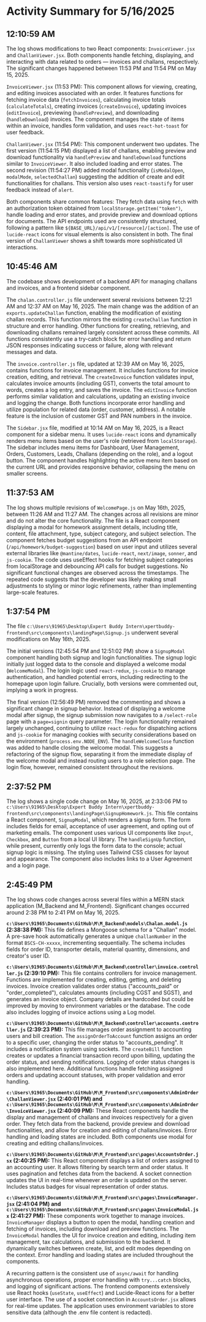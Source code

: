 # Activity Summary for 5/16/2025

## 12:10:59 AM
The log shows modifications to two React components: `InvoiceViewer.jsx` and `ChallanViewer.jsx`.  Both components handle fetching, displaying, and interacting with data related to orders — invoices and challans, respectively.  The significant changes happened between 11:53 PM and 11:54 PM on May 15, 2025.

`InvoiceViewer.jsx` (11:53 PM): This component allows for viewing, creating, and editing invoices associated with an order. It features functions for fetching invoice data (`fetchInvoices`), calculating invoice totals (`calculateTotals`), creating invoices (`createInvoice`), updating invoices (`editInvoice`), previewing (`handlePreview`), and downloading (`handleDownload`) invoices.  The component manages the state of items within an invoice, handles form validation, and uses `react-hot-toast` for user feedback.

`ChallanViewer.jsx` (11:54 PM): This component underwent two updates. The first version (11:54:15 PM) displayed a list of challans, enabling preview and download functionality via `handlePreview` and `handleDownload` functions similar to `InvoiceViewer`. It also included loading and error states. The second revision (11:54:27 PM) added modal functionality (`isModalOpen`, `modalMode`, `selectedChallan`) suggesting the addition of create and edit functionalities for challans.  This version also uses `react-toastify` for user feedback instead of `alert`.

Both components share common features:  They fetch data using `fetch` with an authorization token obtained from `localStorage.getItem("token")`,  handle loading and error states, and provide preview and download options for documents.  The API endpoints used are consistently structured, following a pattern like `${BASE_URL}/api/v1/[resource]/[action]`.  The use of `lucide-react` icons for visual elements is also consistent in both. The final version of `ChallanViewer` shows a shift towards more sophisticated UI interactions.


## 10:45:46 AM
The codebase shows development of a backend API for managing challans and invoices, and a frontend sidebar component.

The `chalan.controller.js` file underwent several revisions between 12:21 AM and 12:37 AM on May 16, 2025.  The main change was the addition of an `exports.updateChallan` function, enabling the modification of existing challan records. This function mirrors the existing `createChallan` function in structure and error handling.  Other functions for creating, retrieving, and downloading challans remained largely consistent across these commits.  All functions consistently use a try-catch block for error handling and return JSON responses indicating success or failure, along with relevant messages and data.

The `invoice.controller.js` file, updated at 12:39 AM on May 16, 2025, contains functions for invoice management.  It includes functions for invoice creation, editing, and retrieval.  The `createInvoice` function validates input, calculates invoice amounts (including GST), converts the total amount to words, creates a log entry, and saves the invoice. The `editInvoice` function performs similar validation and calculations, updating an existing invoice and logging the change.  Both functions incorporate error handling and utilize population for related data (order, customer, address).  A notable feature is the inclusion of  customer GST and PAN numbers in the invoice.

The `Sidebar.jsx` file, modified at 10:14 AM on May 16, 2025, is a React component for a sidebar menu. It uses `lucide-react` icons and dynamically renders menu items based on the user's role (retrieved from `localStorage`).  The sidebar includes menu items for Dashboard, User Management, Orders, Customers, Leads, Challans (depending on the role), and a logout button.  The component handles highlighting the active menu item based on the current URL and provides responsive behavior, collapsing the menu on smaller screens.


## 11:37:53 AM
The log shows multiple revisions of `WelcomePage.js` on May 16th, 2025, between 11:26 AM and 11:27 AM.  The changes across all revisions are minor and do not alter the core functionality. The file is a React component displaying a modal for homework assignment details, including title, content, file attachment, type, subject category, and subject selection.  The component fetches budget suggestions from an API endpoint (`/api/homework/budget-suggestion`) based on user input and utilizes several external libraries like `@mantine/dates`, `lucide-react`, `next/image`, `sonner`, and `js-cookie`.  The code uses useEffect hooks for fetching subject categories from localStorage and debouncing API calls for budget suggestions. No significant functional changes are observed across the timestamps.  The repeated code suggests that the developer was likely making small adjustments to styling or minor logic refinements, rather than implementing large-scale features.


## 1:37:54 PM
The file `c:\Users\91965\Desktop\Expert Buddy Intern\xpertbuddy-frontend\src\components\landingPage\Signup.js` underwent several modifications on May 16th, 2025.

The initial versions (12:45:54 PM and 12:51:02 PM) show a `SignupModal` component handling both signup and login functionalities.  The signup logic initially just logged data to the console and displayed a welcome modal (`WelcomeModal`).  The login logic used `react-redux`, `js-cookie` to manage authentication, and handled potential errors, including redirecting to the homepage upon login failure.  Crucially, both versions were commented out, implying a work in progress.

The final version (12:56:49 PM) removed the commenting and shows a significant change in signup behavior. Instead of displaying a welcome modal after signup,  the signup submission now navigates to a `/select-role` page with a `page=signin` query parameter. The login functionality remained largely unchanged, continuing to utilize `react-redux` for dispatching actions and `js-cookie` for managing cookies with security considerations based on the environment (`process.env.NODE_ENV`). The `handleWelcomeClose` function was added to handle closing the welcome modal.  This suggests a refactoring of the signup flow, separating it from the immediate display of the welcome modal and instead routing users to a role selection page.  The login flow, however, remained consistent throughout the revisions.


## 2:37:52 PM
The log shows a single code change on May 16, 2025, at 2:33:06 PM to `c:\Users\91965\Desktop\Expert Buddy Intern\xpertbuddy-frontend\src\components\landingPage\SignupHomework.js`.  This file contains a React component, `SignupModal`, which renders a signup form. The form includes fields for email, acceptance of user agreement, and opting out of marketing emails.  The component uses various UI components like `Input`, `Checkbox`, and `Button` from a local UI library. The `handleSignUp` function, while present, currently only logs the form data to the console; actual signup logic is missing.  The styling uses Tailwind CSS classes for layout and appearance.  The component also includes links to a User Agreement and a login page.


## 2:45:49 PM
The log shows code changes across several files within a  MERN stack application (M_Backend and M_Frontend).  Significant changes occurred around 2:38 PM to 2:41 PM on May 16, 2025.

**`c:\Users\91965\Documents\GitHub\M\M_Backend\models\Chalan.model.js` (2:38:38 PM):** This file defines a Mongoose schema for a "Challan" model.  A pre-save hook automatically generates a unique `challanNumber` in the format `BSCS-CH-xxxxx`, incrementing sequentially.  The schema includes fields for order ID, transporter details, material quantity, dimensions, and creator's user ID.

**`c:\Users\91965\Documents\GitHub\M\M_Backend\controller\invoice.controller.js` (2:39:10 PM):** This file contains controllers for invoice management.  Functions are implemented for creating, editing, getting, and deleting invoices.  Invoice creation validates order status ("accounts_paid" or "order_completed"), calculates amounts (including CGST and SGST), and generates an invoice object. Company details are hardcoded but could be improved by moving to environment variables or the database.  The code also includes logging of invoice actions using a Log model.

**`c:\Users\91965\Documents\GitHub\M\M_Backend\controller\accounts.controller.js` (2:39:23 PM):** This file manages order assignment to accounting users and bill creation. The `assignOrderToAccount` function assigns an order to a specific user, changing the order status to "accounts_pending". It includes a notification system using sockets. The `createBill` function creates or updates a financial transaction record upon billing, updating the order status, and sending notifications.  Logging of order status changes is also implemented here.  Additional functions handle fetching assigned orders and updating account statuses, with proper validation and error handling.

**`c:\Users\91965\Documents\GitHub\M\M_Frontend\src\components\AdminOrder\ChallanViewer.jsx` (2:40:01 PM) and `c:\Users\91965\Documents\GitHub\M\M_Frontend\src\components\AdminOrder\InvoiceViewer.jsx` (2:40:09 PM):** These React components handle the display and management of challans and invoices respectively for a given order.  They fetch data from the backend, provide preview and download functionalities, and allow for creation and editing of challans/invoices.  Error handling and loading states are included. Both components use modal for creating and editing challans/invoices.

**`c:\Users\91965\Documents\GitHub\M\M_Frontend\src\pages\AccountsOrder.jsx` (2:40:25 PM):** This React component displays a list of orders assigned to an accounting user.  It allows filtering by search term and order status. It uses pagination and fetches data from the backend.  A socket connection updates the UI in real-time whenever an order is updated on the server.  Includes status badges for visual representation of order status.


**`c:\Users\91965\Documents\GitHub\M\M_Frontend\src\pages\InvoiceManager.jsx` (2:41:04 PM) and `c:\Users\91965\Documents\GitHub\M\M_Frontend\src\pages\InvoiceModal.jsx` (2:41:27 PM):**  These components work together to manage invoices. `InvoiceManager` displays a button to open the modal, handling creation and fetching of invoices, including download and preview functions. The `InvoiceModal` handles the UI for invoice creation and editing, including item management, tax calculations, and submission to the backend.  It dynamically switches between create, list, and edit modes depending on the context.  Error handling and loading states are included throughout the components.

A recurring pattern is the consistent use of  `async/await` for handling asynchronous operations, proper error handling with `try...catch` blocks, and logging of significant actions. The frontend components extensively use React hooks (`useState`, `useEffect`) and  Lucide-React icons for a better user interface.  The use of a socket connection in `AccountsOrder.jsx` allows for real-time updates.  The application uses environment variables to store sensitive data (although the .env file content is redacted).
